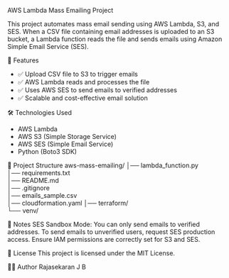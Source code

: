 AWS Lambda Mass Emailing Project

This project automates mass email sending using AWS Lambda, S3, and SES. When a CSV file containing email addresses is uploaded to an S3 bucket, a Lambda function reads the file and sends emails using Amazon Simple Email Service (SES).

🚀 Features
- ✅ Upload CSV file to S3 to trigger emails
- ✅ AWS Lambda reads and processes the file
- ✅ Uses AWS SES to send emails to verified addresses
- ✅ Scalable and cost-effective email solution

🛠️ Technologies Used
- AWS Lambda
- AWS S3 (Simple Storage Service)
- AWS SES (Simple Email Service)
- Python (Boto3 SDK)

📂 Project Structure
aws-mass-emailing/
│── lambda_function.py  
│── requirements.txt    
│── README.md           
│── .gitignore          
│── emails_sample.csv  
│── cloudformation.yaml 
│── terraform/          
└── venv/     

📧 Notes
SES Sandbox Mode: You can only send emails to verified addresses.
To send emails to unverified users, request SES production access.
Ensure IAM permissions are correctly set for S3 and SES.

📝 License
This project is licensed under the MIT License.

👨‍💻 Author
Rajasekaran J B         
